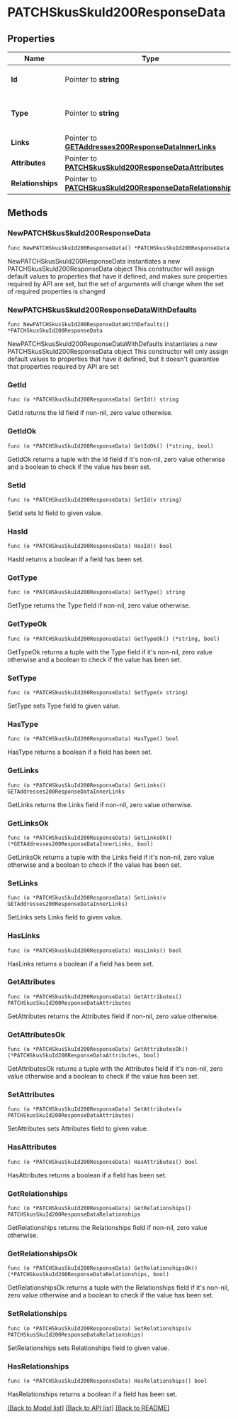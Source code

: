 # PATCHSkusSkuId200ResponseData

## Properties

Name | Type | Description | Notes
------------ | ------------- | ------------- | -------------
**Id** | Pointer to **string** | The resource&#39;s id | [optional] 
**Type** | Pointer to **string** | The resource&#39;s type | [optional] [default to "skus"]
**Links** | Pointer to [**GETAddresses200ResponseDataInnerLinks**](GETAddresses200ResponseDataInnerLinks.md) |  | [optional] 
**Attributes** | Pointer to [**PATCHSkusSkuId200ResponseDataAttributes**](PATCHSkusSkuId200ResponseDataAttributes.md) |  | [optional] 
**Relationships** | Pointer to [**PATCHSkusSkuId200ResponseDataRelationships**](PATCHSkusSkuId200ResponseDataRelationships.md) |  | [optional] 

## Methods

### NewPATCHSkusSkuId200ResponseData

`func NewPATCHSkusSkuId200ResponseData() *PATCHSkusSkuId200ResponseData`

NewPATCHSkusSkuId200ResponseData instantiates a new PATCHSkusSkuId200ResponseData object
This constructor will assign default values to properties that have it defined,
and makes sure properties required by API are set, but the set of arguments
will change when the set of required properties is changed

### NewPATCHSkusSkuId200ResponseDataWithDefaults

`func NewPATCHSkusSkuId200ResponseDataWithDefaults() *PATCHSkusSkuId200ResponseData`

NewPATCHSkusSkuId200ResponseDataWithDefaults instantiates a new PATCHSkusSkuId200ResponseData object
This constructor will only assign default values to properties that have it defined,
but it doesn't guarantee that properties required by API are set

### GetId

`func (o *PATCHSkusSkuId200ResponseData) GetId() string`

GetId returns the Id field if non-nil, zero value otherwise.

### GetIdOk

`func (o *PATCHSkusSkuId200ResponseData) GetIdOk() (*string, bool)`

GetIdOk returns a tuple with the Id field if it's non-nil, zero value otherwise
and a boolean to check if the value has been set.

### SetId

`func (o *PATCHSkusSkuId200ResponseData) SetId(v string)`

SetId sets Id field to given value.

### HasId

`func (o *PATCHSkusSkuId200ResponseData) HasId() bool`

HasId returns a boolean if a field has been set.

### GetType

`func (o *PATCHSkusSkuId200ResponseData) GetType() string`

GetType returns the Type field if non-nil, zero value otherwise.

### GetTypeOk

`func (o *PATCHSkusSkuId200ResponseData) GetTypeOk() (*string, bool)`

GetTypeOk returns a tuple with the Type field if it's non-nil, zero value otherwise
and a boolean to check if the value has been set.

### SetType

`func (o *PATCHSkusSkuId200ResponseData) SetType(v string)`

SetType sets Type field to given value.

### HasType

`func (o *PATCHSkusSkuId200ResponseData) HasType() bool`

HasType returns a boolean if a field has been set.

### GetLinks

`func (o *PATCHSkusSkuId200ResponseData) GetLinks() GETAddresses200ResponseDataInnerLinks`

GetLinks returns the Links field if non-nil, zero value otherwise.

### GetLinksOk

`func (o *PATCHSkusSkuId200ResponseData) GetLinksOk() (*GETAddresses200ResponseDataInnerLinks, bool)`

GetLinksOk returns a tuple with the Links field if it's non-nil, zero value otherwise
and a boolean to check if the value has been set.

### SetLinks

`func (o *PATCHSkusSkuId200ResponseData) SetLinks(v GETAddresses200ResponseDataInnerLinks)`

SetLinks sets Links field to given value.

### HasLinks

`func (o *PATCHSkusSkuId200ResponseData) HasLinks() bool`

HasLinks returns a boolean if a field has been set.

### GetAttributes

`func (o *PATCHSkusSkuId200ResponseData) GetAttributes() PATCHSkusSkuId200ResponseDataAttributes`

GetAttributes returns the Attributes field if non-nil, zero value otherwise.

### GetAttributesOk

`func (o *PATCHSkusSkuId200ResponseData) GetAttributesOk() (*PATCHSkusSkuId200ResponseDataAttributes, bool)`

GetAttributesOk returns a tuple with the Attributes field if it's non-nil, zero value otherwise
and a boolean to check if the value has been set.

### SetAttributes

`func (o *PATCHSkusSkuId200ResponseData) SetAttributes(v PATCHSkusSkuId200ResponseDataAttributes)`

SetAttributes sets Attributes field to given value.

### HasAttributes

`func (o *PATCHSkusSkuId200ResponseData) HasAttributes() bool`

HasAttributes returns a boolean if a field has been set.

### GetRelationships

`func (o *PATCHSkusSkuId200ResponseData) GetRelationships() PATCHSkusSkuId200ResponseDataRelationships`

GetRelationships returns the Relationships field if non-nil, zero value otherwise.

### GetRelationshipsOk

`func (o *PATCHSkusSkuId200ResponseData) GetRelationshipsOk() (*PATCHSkusSkuId200ResponseDataRelationships, bool)`

GetRelationshipsOk returns a tuple with the Relationships field if it's non-nil, zero value otherwise
and a boolean to check if the value has been set.

### SetRelationships

`func (o *PATCHSkusSkuId200ResponseData) SetRelationships(v PATCHSkusSkuId200ResponseDataRelationships)`

SetRelationships sets Relationships field to given value.

### HasRelationships

`func (o *PATCHSkusSkuId200ResponseData) HasRelationships() bool`

HasRelationships returns a boolean if a field has been set.


[[Back to Model list]](../README.md#documentation-for-models) [[Back to API list]](../README.md#documentation-for-api-endpoints) [[Back to README]](../README.md)


